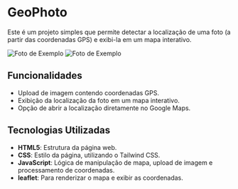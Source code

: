# GeoPhoto

Este é um projeto simples que permite detectar a localização de uma foto (a partir das coordenadas GPS) e exibi-la em um mapa interativo.

![Foto de Exemplo](img-example/1.jpg)
![Foto de Exemplo](img-example/2.jpg)

## Funcionalidades

- Upload de imagem contendo coordenadas GPS.
- Exibição da localização da foto em um mapa interativo.
- Opção de abrir a localização diretamente no Google Maps.

## Tecnologias Utilizadas

- **HTML5**: Estrutura da página web.
- **CSS**: Estilo da página, utilizando o Tailwind CSS.
- **JavaScript**: Lógica de manipulação de mapa, upload de imagem e processamento de coordenadas.
- **leaflet**: Para renderizar o mapa e exibir as coordenadas.
